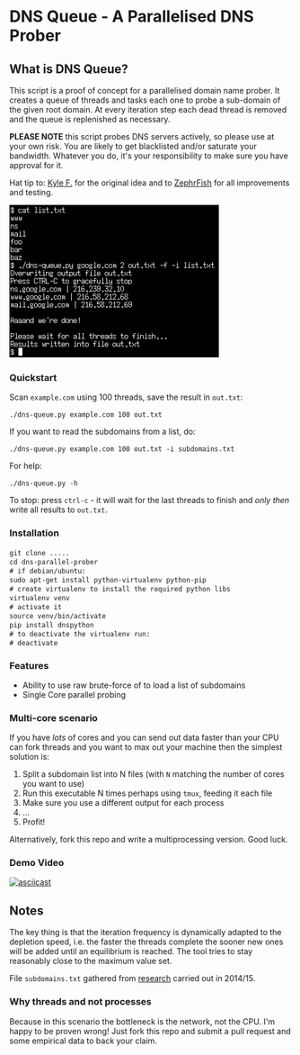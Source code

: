 DNS Queue - A Parallelised DNS Prober
=================================

## What is DNS Queue?
This script is a proof of concept for a parallelised domain name prober. It creates a queue of threads and tasks each one to probe a sub-domain of the given root domain. At every iteration step each dead thread is removed and the queue is replenished as necessary.

**PLEASE NOTE** this script probes DNS servers actively, so please use at your own risk. You are likely to get blacklisted and/or saturate your bandwidth. Whatever you do, it's your responsibility to make sure you have approval for it.

Hat tip to: [Kyle F.](https://github.com/radman404) for the original idea and to [ZephrFish](https://github.com/ZephrFish) for all improvements and testing.

![Demo Screenshot](screenshot.png?raw=true "Usage example")

### Quickstart

Scan `example.com` using 100 threads, save the result in `out.txt`:

    ./dns-queue.py example.com 100 out.txt

If you want to read the subdomains from a list, do:

    ./dns-queue.py example.com 100 out.txt -i subdomains.txt

For help:

    ./dns-queue.py -h

To stop: press `ctrl-c` - it will wait for the last threads to finish and *only then* write all results to `out.txt`.

### Installation

    git clone .....
    cd dns-parallel-prober
    # if debian/ubuntu:
    sudo apt-get install python-virtualenv python-pip
    # create virtualenv to install the required python libs
    virtualenv venv
    # activate it
    source venv/bin/activate
    pip install dnspython
    # to deactivate the virtualenv run:
    # deactivate

### Features

- Ability to use raw brute-force of to load a list of subdomains
- Single Core parallel probing

### Multi-core scenario

If you have *lots* of cores and you can send out data faster than your CPU can fork threads and you want to max out your machine then the simplest solution is:

 1. Split a subdomain list into N files (with `N` matching the number of cores you want to use)
 2. Run this executable N times perhaps using `tmux`, feeding it each
    file
 3. Make sure you use a different output for each process
 4. ...
 5. Profit!

Alternatively, fork this repo and write a multiprocessing version. Good
luck.


### Demo Video
[![asciicast](https://asciinema.org/a/16teprhj9hykzrl8hmtyrte2k.png)](https://asciinema.org/a/16teprhj9hykzrl8hmtyrte2k)

## Notes

The key thing is that the iteration frequency is dynamically adapted to the depletion speed, i.e. the faster the threads complete the sooner new ones will be added until an equilibrium is reached. The tool tries to stay reasonably close to the maximum value set.

File `subdomains.txt` gathered from [research](http://haxpo.nl/haxpo2015ams/wp-content/uploads/sites/4/2015/04/D1-P.-Mason-K.-Flemming-A.-Gill-All-Your-Hostnames-Are-Belong-to-Us.pdf) carried out in 2014/15.

### Why threads and not processes

Because in this scenario the bottleneck is the network, not the CPU. I'm happy to be proven wrong! Just fork this repo and submit a pull request and some empirical data to back your claim.
